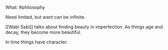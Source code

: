 What: #philosophy

Need limited, but want can be infinite.

[[Wabi Sabi]] talks about finding beauty in imperfection. As things age and decay, they become more beautiful. 

In time things have character. 

